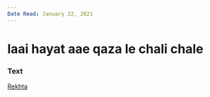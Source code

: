 ```yaml
---
Date Read: January 22, 2021
---
```


# laai hayat aae qaza le chali chale

### Text
[Rekhta](https://www.rekhta.org/ghazals/laaii-hayaat-aae-qazaa-le-chalii-chale-sheikh-ibrahim-zauq-ghazals?lang=ur)

